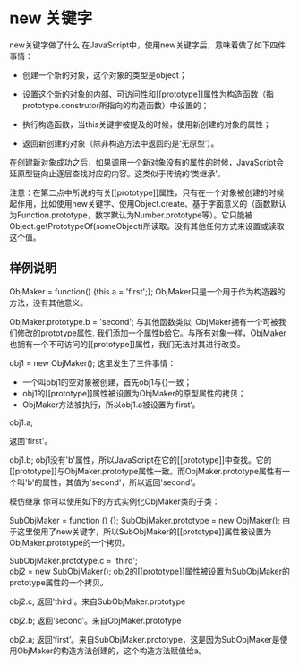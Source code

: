 # new 关键字
new关键字做了什么
在JavaScript中，使用new关键字后，意味着做了如下四件事情：

- 创建一个新的对象，这个对象的类型是object；

- 设置这个新的对象的内部、可访问性和[[prototype]]属性为构造函数（指prototype.construtor所指向的构造函数）中设置的；

- 执行构造函数，当this关键字被提及的时候，使用新创建的对象的属性；

- 返回新创建的对象（除非构造方法中返回的是‘无原型’）。

在创建新对象成功之后，如果调用一个新对象没有的属性的时候，JavaScript会延原型链向止逐层查找对应的内容。这类似于传统的‘类继承’。

注意：在第二点中所说的有关[[prototype]]属性，只有在一个对象被创建的时候起作用，比如使用new关键字、使用Object.create、基于字面意义的（函数默认为Function.prototype，数字默认为Number.prototype等）。它只能被Object.getPrototypeOf(someObject)所读取。没有其他任何方式来设置或读取这个值。

## 样例说明
ObjMaker = function() {this.a = 'first';};
ObjMaker只是一个用于作为构造器的方法，没有其他意义。

ObjMaker.prototype.b = 'second';
与其他函数类似, ObjMaker拥有一个可被我们修改的prototype属性. 我们添加一个属性b给它。与所有对象一样，ObjMaker也拥有一个不可访问的[[prototype]]属性，我们无法对其进行改变。

obj1 = new ObjMaker();
这里发生了三件事情：

- 一个叫obj1的空对象被创建，首先obj1与{}一致；
- obj1的[[prototype]]属性被设置为ObjMaker的原型属性的拷贝；
- ObjMaker方法被执行，所以obj1.a被设置为‘first‘。

obj1.a;

返回'first'。

obj1.b;
obj1没有'b'属性，所以JavaScript在它的[[prototype]]中查找。它的[[prototype]]与ObjMaker.prototype属性一致。而ObjMaker.prototype属性有一个叫'b'的属性，其值为'second'，所以返回'second'。

模仿继承
你可以使用如下的方式实例化ObjMaker类的子类：

SubObjMaker = function () {};
SubObjMaker.prototype = new ObjMaker(); 
由于这里使用了new关键字，所以SubObjMaker的[[prototype]]属性被设置为ObjMaker.prototype的一个拷贝。

SubObjMaker.prototype.c = 'third';  
obj2 = new SubObjMaker();
obj2的[[prototype]]属性被设置为SubObjMaker的prototype属性的一个拷贝。

obj2.c;
返回'third'。来自SubObjMaker.prototype

obj2.b;
返回‘second’。来自ObjMaker.prototype

obj2.a;
返回‘first’。来自SubObjMaker.prototype，这是因为SubObjMaker是使用ObjMaker的构造方法创建的，这个构造方法赋值给a。
